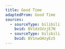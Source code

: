 ```yaml
---
title: Good Time
adaptedFrom: Good Time
sources:
  - sourceType: bilibili
    bvid: BV1dzGVzjE7N
  - sourceType: bilibili
    bvid: BV1nwGHzyEz5
---
```

